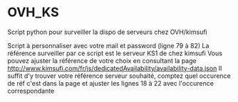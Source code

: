 OVH_KS
======

Script python pour surveiller la dispo de serveurs chez OVH/kimsufi

Script à personnaliser avec votre mail et password (ligne 79 à 82)
La référence surveiller par ce script est le serveur KS1 de chez kimsufi
Vous pouvez ajuster la référence de votre choix en consultant la page http://www.kimsufi.com/fr/js/dedicatedAvailability/availability-data.json
Il suffit d'y trouver votre référence serveur souhaité, comptez quel occurence de réf c'est dans la page et ajuster les lignes 18 à 22 avec l'occurence correspondante
